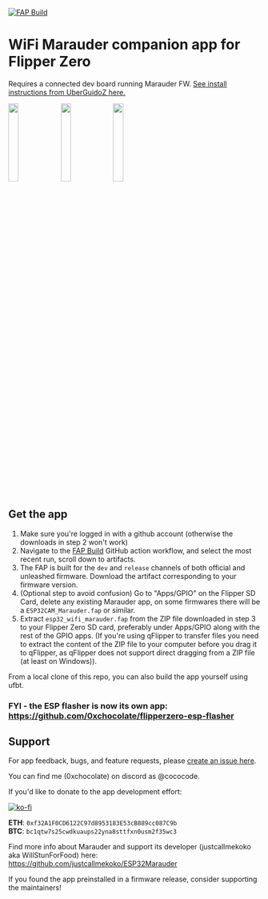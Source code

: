 [![FAP Build](https://github.com/0xchocolate/flipperzero-wifi-marauder/actions/workflows/build.yml/badge.svg)](https://github.com/0xchocolate/flipperzero-wifi-marauder/actions/workflows/build.yml)

# WiFi Marauder companion app for Flipper Zero

Requires a connected dev board running Marauder FW. [See install instructions from UberGuidoZ here.](https://github.com/UberGuidoZ/Flipper/tree/main/Wifi_DevBoard#marauder-install-information)

<img src="https://github.com/0xchocolate/flipperzero-wifi-marauder/blob/feature_wifi_marauder_app/screenshots/marauder-topmenu.png?raw=true" width=20% height=20% /> <img src="https://github.com/0xchocolate/flipperzero-wifi-marauder/blob/feature_wifi_marauder_app/screenshots/marauder-script-demo.png?raw=true" width=20% height=20% /> <img src="https://github.com/0xchocolate/flipperzero-wifi-marauder/blob/feature_wifi_marauder_app/screenshots/marauder-save-pcaps.png?raw=true" width=20% height=20% />

## Get the app
1. Make sure you're logged in with a github account (otherwise the downloads in step 2 won't work)
2. Navigate to the [FAP Build](https://github.com/0xchocolate/flipperzero-wifi-marauder/actions/workflows/build.yml)
   GitHub action workflow, and select the most recent run, scroll down to artifacts.
3. The FAP is built for the `dev` and `release` channels of both official and unleashed
   firmware. Download the artifact corresponding to your firmware version.
4. (Optional step to avoid confusion) Go to "Apps/GPIO" on the Flipper SD Card, delete any existing Marauder app, on some firmwares there will be a `ESP32CAM_Marauder.fap` or similar.
5. Extract `esp32_wifi_marauder.fap` from the ZIP file downloaded in step 3 to your Flipper Zero SD card, preferably under Apps/GPIO along with the rest of the GPIO apps. (If you're using qFlipper to transfer files you need to extract the content of the ZIP file to your computer before you drag it to qFlipper, as qFlipper does not support direct dragging from a ZIP file (at least on Windows)).

From a local clone of this repo, you can also build the app yourself using ufbt.

### FYI - the ESP flasher is now its own app: https://github.com/0xchocolate/flipperzero-esp-flasher


## Support

For app feedback, bugs, and feature requests, please [create an issue here](https://github.com/0xchocolate/flipperzero-firmware-with-wifi-marauder-companion/issues).

You can find me (0xchocolate) on discord as @cococode.

If you'd like to donate to the app development effort:

[![ko-fi](https://ko-fi.com/img/githubbutton_sm.svg)](https://ko-fi.com/O4O1R7X6K)

**ETH**: `0xf32A1F0CD6122C97d8953183E53cB889cc087C9b`  
**BTC**: `bc1qtw7s25cwdkuaups22yna8sttfxn0usm2f35wc3`

Find more info about Marauder and support its developer (justcallmekoko aka WillStunForFood) here: https://github.com/justcallmekoko/ESP32Marauder

If you found the app preinstalled in a firmware release, consider supporting the maintainers!
